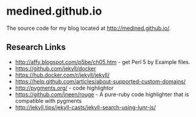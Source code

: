 # medined.github.io

The source code for my blog located at http://medined.github.io/.

## Research Links

* http://affy.blogspot.com/p5be/ch05.htm - get Perl 5 by Example files.
* https://github.com/jekyll/docker
* https://hub.docker.com/r/jekyll/jekyll/
* https://help.github.com/articles/about-supported-custom-domains/ 
* http://pygments.org/ - code highlightor
* https://github.com/jneen/rouge - A pure-ruby code highlighter that is compatible with pygments
* http://jekyll.tips/jekyll-casts/jekyll-search-using-lunr-js/

